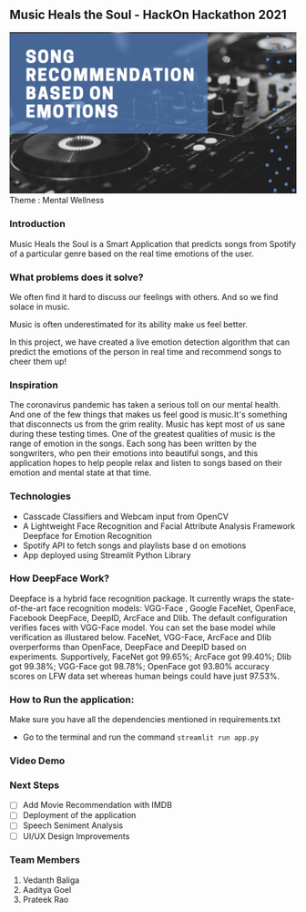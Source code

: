 ## Music Heals the Soul - HackOn Hackathon 2021

<img src = "background.png">
Theme : Mental Wellness

### Introduction

Music Heals the Soul is a Smart Application that predicts songs from Spotify of a particular genre based on the real time emotions of the user.

### What problems does it solve?

We often find it hard to discuss our feelings with others. And so we find solace in music.

Music is often underestimated for its ability make us feel better.

In this project, we have created a live emotion detection algorithm that can predict the emotions of the person in real time and recommend songs to cheer them up!

### Inspiration

The coronavirus pandemic has taken a serious toll on our mental health. And one of the few things that makes us feel good is music.It's something that disconnects us from the grim reality. Music has kept most of us sane during these testing times. One of the greatest qualities of music is the range of emotion in the songs. Each song has been written by the songwriters, who pen their emotions into beautiful songs, and this application hopes to help people relax and listen to songs based on their emotion and mental state at that time.

### Technologies

- Casscade Classifiers and Webcam input from OpenCV
- A Lightweight Face Recognition and Facial Attribute Analysis Framework Deepface for Emotion Recognition
- Spotify API to fetch songs and playlists base d on emotions
- App deployed using Streamlit Python Library

### How DeepFace Work?

Deepface is a hybrid face recognition package. It currently wraps the state-of-the-art face recognition models: VGG-Face , Google FaceNet, OpenFace, Facebook DeepFace, DeepID, ArcFace and Dlib. The default configuration verifies faces with VGG-Face model. You can set the base model while verification as illustared below.
FaceNet, VGG-Face, ArcFace and Dlib overperforms than OpenFace, DeepFace and DeepID based on experiments. Supportively, FaceNet got 99.65%; ArcFace got 99.40%; Dlib got 99.38%; VGG-Face got 98.78%; OpenFace got 93.80% accuracy scores on LFW data set whereas human beings could have just 97.53%.

### How to Run the application:

Make sure you have all the dependencies mentioned in requirements.txt

- Go to the terminal and run the command `streamlit run app.py`

### Video Demo

### Next Steps

- [ ] Add Movie Recommendation with IMDB
- [ ] Deployment of the application
- [ ] Speech Seniment Analysis
- [ ] UI/UX Design Improvements

### Team Members

1. Vedanth Baliga
2. Aaditya Goel
3. Prateek Rao
